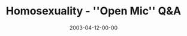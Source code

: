 ---
layout: message
category: message
series: "Go Ahead and Ask"
title: "Homosexuality - ''Open Mic'' Q&A"
date: 2003-04-12-00-00
message_id: 229
audio: "http://s3.amazonaws.com/crossroads-media/media/legacy/mp3/GoAheadAndAsk_04-13-03_Homosexuality_QandA.mp3"
audio-duration: "37:57"
explicit: "N"
---